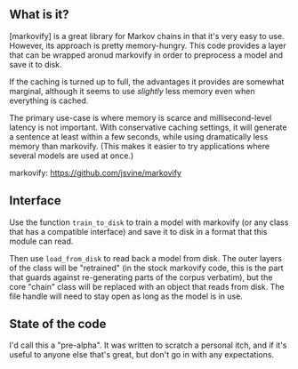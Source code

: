 What is it?
-----------

[markovify] is a great library for Markov chains in that it's very easy to
use. However, its approach is pretty memory-hungry. This code provides
a layer that can be wrapped aronud markovify in order to preprocess a model
and save it to disk.

If the caching is turned up to full, the advantages it provides are
somewhat marginal, although it seems to use _slightly_ less memory even when
everything is cached.

The primary use-case is where memory is scarce and millisecond-level latency
is not important. With conservative caching settings, it will generate a
sentence at least within a few seconds, while using dramatically less memory
than markovify. (This makes it easier to try applications where several
models are used at once.)

markovify: https://github.com/jsvine/markovify

Interface
---------

Use the function ```train_to_disk``` to train a model with markovify (or
any class that has a compatible interface) and save it to disk in a
format that this module can read.

Then use ```load_from_disk``` to read back a model from disk. The outer
layers of the class will be "retrained" (in the stock markovify code, this
is the part that guards against re-generating parts of the corpus verbatim),
but the core "chain" class will be replaced with an object that reads
from disk. The file handle will need to stay open as long as the model is
in use.

State of the code
-----------------

I'd call this a "pre-alpha". It was written to scratch a personal itch, and if
it's useful to anyone else that's great, but don't go in with any expectations.
